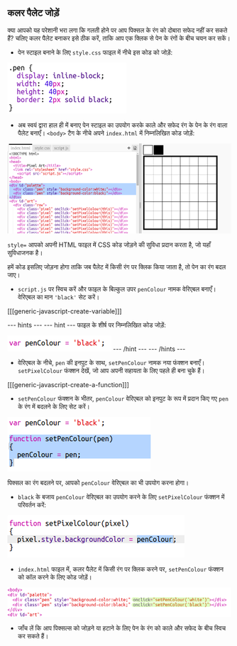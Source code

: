 ## कलर पैलेट जोड़ें

क्या आपको यह परेशानी भरा लगा कि गलती होने पर आप पिक्सल के रंग को दोबारा सफेद नहीं कर सकते हैं? चलिए कलर पैलेट बनाकर इसे ठीक करें, ताकि आप एक क्लिक से पेन के रंगों के बीच चयन कर सकें।

+ पेन स्टाइल बनाने के लिए `style.css` फाइल में नीचे इस कोड को जोड़ें:

![screenshot](images/pixel-art-pen.png)

+ अब स्वयं द्वारा हाल ही में बनाए पेन स्टाइल का उपयोग करके काले और सफेद रंग के पेन के रंग वाला पैलेट बनाएँ। `<body>` टैग के नीचे अपने `index.html` में निम्नलिखित कोड जोड़ें:

![screenshot](images/pixel-art-palette.png)

`style=` आपको अपनी HTML फाइल में CSS कोड जोड़ने की सुविधा प्रदान करता है, जो यहाँ सुविधाजनक है।

हमें कोड इसलिए जोड़ना होगा ताकि जब पैलेट में किसी रंग पर क्लिक किया जाता है, तो पेन का रंग बदल जाए।

+ `script.js` पर स्विच करें और फाइल के बिल्कुल उपर `penColour` नामक वेरिएबल बनाएँ। वेरिएबल का मान `'black'` सेट करें।

[[[generic-javascript-create-variable]]]

--- hints ---
--- hint ---
फाइल के शीर्ष पर निम्नलिखित कोड जोड़ें:

![screenshot](images/pixel-art-pencolour.png)
--- /hint ---
--- /hints ---

+ वेरिएबल के नीचे, `pen` की इनपुट के साथ, `setPenColour` नामक नया फंक्शन बनाएँ। `setPixelColour` फंक्शन देखें, जो आप अपनी सहायता के लिए पहले ही बना चुके हैं।

[[[generic-javascript-create-a-function]]]

+ `setPenColour` फंक्शन के भीतर, `penColour` वेरिएबल को इनपुट के रूप में प्रदान किए गए `pen` के रंग में बदलने के लिए सेट करें।

![screenshot](images/pixel-art-set-pen.png)

पिक्सल का रंग बदलने पर, आपको `penColour` वेरिएबल का भी उपयोग करना होगा।

+ `black` के बजाय `penColour` वेरिएबल का उपयोग करने के लिए `setPixelColour` फंक्शन में परिवर्तन करें:

 ![screenshot](images/pixel-art-use-pen.png)

+ `index.html` फाइल में, कलर पैलेट में किसी रंग पर क्लिक करने पर, `setPenColour` फंक्शन को कॉल करने के लिए कोड जोड़ें।

![screenshot](images/pixel-art-palette-onclick.png)

+ जाँच लें कि आप पिक्सल्स को जोड़ने या हटाने के लिए पेन के रंग को काले और सफेद के बीच स्विच कर सकते हैं।
